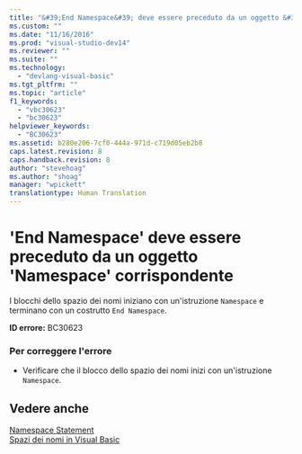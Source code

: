 ```yaml
---
title: "&#39;End Namespace&#39; deve essere preceduto da un oggetto &#39;Namespace&#39; corrispondente | Microsoft Docs"
ms.custom: ""
ms.date: "11/16/2016"
ms.prod: "visual-studio-dev14"
ms.reviewer: ""
ms.suite: ""
ms.technology: 
  - "devlang-visual-basic"
ms.tgt_pltfrm: ""
ms.topic: "article"
f1_keywords: 
  - "vbc30623"
  - "bc30623"
helpviewer_keywords: 
  - "BC30623"
ms.assetid: b280e206-7cf0-444a-971d-c719d05eb2b8
caps.latest.revision: 8
caps.handback.revision: 8
author: "stevehoag"
ms.author: "shoag"
manager: "wpickett"
translationtype: Human Translation
---
```

# &#39;End Namespace&#39; deve essere preceduto da un oggetto &#39;Namespace&#39; corrispondente
I blocchi dello spazio dei nomi iniziano con un'istruzione `Namespace` e terminano con un costrutto `End Namespace`.  
  
 **ID errore:** BC30623  
  
### Per correggere l'errore  
  
-   Verificare che il blocco dello spazio dei nomi inizi con un'istruzione `Namespace`.  
  
## Vedere anche  
 [Namespace Statement](../../visual-basic/language-reference/statements/namespace-statement.md)   
 [Spazi dei nomi in Visual Basic](../../visual-basic/programming-guide/program-structure/namespaces.md)